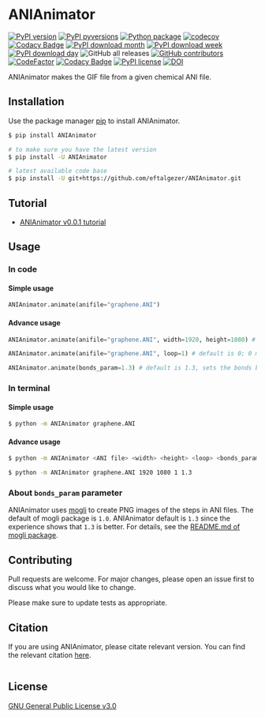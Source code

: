 # ANIAnimator
[![PyPI version](https://badge.fury.io/py/ANIAnimator.svg)](https://badge.fury.io/py/ANIAnimator)
[![PyPI pyversions](https://img.shields.io/pypi/pyversions/ANIAnimator.svg)](https://pypi.python.org/pypi/ANIAnimator/)
[![Python package](https://github.com/eftalgezer/ANIAnimator/actions/workflows/python-package.yml/badge.svg)](https://github.com/eftalgezer/ANIAnimator/actions/workflows/python-package.yml)
[![codecov](https://codecov.io/gh/eftalgezer/ANIAnimator/branch/main/graph/badge.svg?token=Q9TJFIN1U1)](https://codecov.io/gh/eftalgezer/ANIAnimator)
[![Codacy Badge](https://app.codacy.com/project/badge/Coverage/b0a14b0216c4451a8743ebb9712eac64)](https://www.codacy.com/gh/eftalgezer/ANIAnimator/dashboard?utm_source=github.com&utm_medium=referral&utm_content=eftalgezer/ANIAnimator&utm_campaign=Badge_Coverage)
[![PyPI download month](https://img.shields.io/pypi/dm/ANIAnimator.svg)](https://pypi.python.org/pypi/ANIAnimator/)
[![PyPI download week](https://img.shields.io/pypi/dw/ANIAnimator.svg)](https://pypi.python.org/pypi/ANIAnimator/)
[![PyPI download day](https://img.shields.io/pypi/dd/ANIAnimator.svg)](https://pypi.python.org/pypi/ANIAnimator/)
![GitHub all releases](https://img.shields.io/github/downloads/eftalgezer/ANIAnimator/total?style=flat)
[![GitHub contributors](https://img.shields.io/github/contributors/eftalgezer/ANIAnimator.svg)](https://github.com/eftalgezer/ANIAnimator/graphs/contributors/)
[![CodeFactor](https://www.codefactor.io/repository/github/eftalgezer/ANIAnimator/badge)](https://www.codefactor.io/repository/github/eftalgezer/ANIAnimator)
[![Codacy Badge](https://app.codacy.com/project/badge/Grade/b0a14b0216c4451a8743ebb9712eac64)](https://www.codacy.com/gh/eftalgezer/ANIAnimator/dashboard?utm_source=github.com&amp;utm_medium=referral&amp;utm_content=eftalgezer/ANIAnimator&amp;utm_campaign=Badge_Grade)
[![PyPI license](https://img.shields.io/pypi/l/ANIAnimator.svg)](https://pypi.python.org/pypi/ANIAnimator/)
[![DOI]()]()

ANIAnimator makes the GIF file from a given chemical ANI file.

## Installation

Use the package manager [pip](https://pip.pypa.io/en/stable/) to install ANIAnimator.

```bash
$ pip install ANIAnimator

# to make sure you have the latest version
$ pip install -U ANIAnimator

# latest available code base
$ pip install -U git+https://github.com/eftalgezer/ANIAnimator.git
```

## Tutorial

- [ANIAnimator v0.0.1 tutorial](https://beyondthearistotelian.blogspot.com/2022/09/anianimator-v001-tutorial.html)

## Usage

### In code

#### Simple usage

```python
ANIAnimator.animate(anifile="graphene.ANI")

```

#### Advance usage

```python
ANIAnimator.animate(anifile="graphene.ANI", width=1920, height=1080) # defaults are 1920 × 1080, respectively

ANIAnimator.animate(anifile="graphene.ANI", loop=1) # default is 0; 0 means loop, 1 means no loop

ANIAnimator.animate(bonds_param=1.3) # default is 1.3, sets the bonds between atoms

```



### In terminal

#### Simple usage

```sh
$ python -m ANIAnimator graphene.ANI
```

#### Advance usage

```sh
$ python -m ANIAnimator <ANI file> <width> <height> <loop> <bonds_param>

$ python -m ANIAnimator graphene.ANI 1920 1080 1 1.3

```

### About `bonds_param` parameter
ANIAnimator uses [mogli](https://github.com/sciapp/mogli) to create PNG images of the steps in ANI files. The default of mogli package is `1.0`. ANIAnimator default is `1.3` since the experience shows that `1.3` is better. For details, see the [README.md of mogli package](https://github.com/sciapp/mogli/blob/master/README.md).

## Contributing
Pull requests are welcome. For major changes, please open an issue first to discuss what you would like to change.

Please make sure to update tests as appropriate.

## Citation
If you are using ANIAnimator, please citate relevant version. You can find the relevant citation [here]().

```bibtex

```

## License
[GNU General Public License v3.0](https://github.com/eftalgezer/ANIAnimator/blob/master/LICENSE) 
 
